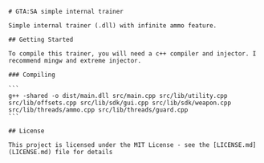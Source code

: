     # GTA:SA simple internal trainer

    Simple internal trainer (.dll) with infinite ammo feature.

    ## Getting Started

    To compile this trainer, you will need a c++ compiler and injector. I recommend mingw and extreme injector.

    ### Compiling

    ```
    g++ -shared -o dist/main.dll src/main.cpp src/lib/utility.cpp src/lib/offsets.cpp src/lib/sdk/gui.cpp src/lib/sdk/weapon.cpp src/lib/threads/ammo.cpp src/lib/threads/guard.cpp
    ```

    ## License

    This project is licensed under the MIT License - see the [LICENSE.md](LICENSE.md) file for details